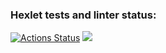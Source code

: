 ### Hexlet tests and linter status:
[![Actions Status](https://github.com/TMoli/java-project-61/actions/workflows/hexlet-check.yml/badge.svg)](https://github.com/TMoli/java-project-61/actions)
<a href="https://codeclimate.com/github/TMoli/java-project-61/maintainability"><img src="https://api.codeclimate.com/v1/badges/f7f06e8c57be378efb7b/maintainability" /></a>
